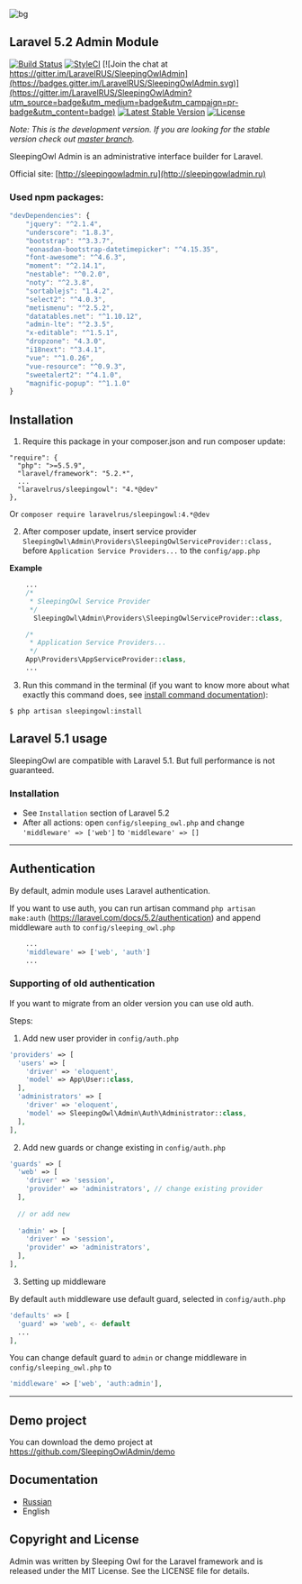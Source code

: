 ![bg](https://cloud.githubusercontent.com/assets/773481/14028746/24d7efa8-f20f-11e5-8e38-3d264739f0aa.png)

## Laravel 5.2 Admin Module

[![Build Status](https://travis-ci.org/SleepingOwlAdmin/demo.svg?branch=master)](https://travis-ci.org/SleepingOwlAdmin/demo)
[![StyleCI](https://styleci.io/repos/52141393/shield?style=flat)](https://styleci.io/repos/52141393)
[![Join the chat at https://gitter.im/LaravelRUS/SleepingOwlAdmin](https://badges.gitter.im/LaravelRUS/SleepingOwlAdmin.svg)](https://gitter.im/LaravelRUS/SleepingOwlAdmin?utm_source=badge&utm_medium=badge&utm_campaign=pr-badge&utm_content=badge)
[![Latest Stable Version](https://poser.pugx.org/sleeping-owl/admin/v/unstable.svg)](https://packagist.org/packages/laravelrus/sleepingowl)
[![License](https://poser.pugx.org/laravelrus/sleepingowl/license.svg)](https://packagist.org/packages/laravelrus/sleepingowl)

*Note: This is the development version. If you are looking for the stable version check out [master branch](https://github.com/LaravelRUS/SleepingOwlAdmin).*

SleepingOwl Admin is an administrative interface builder for Laravel.

Official site: [http://sleepingowladmin.ru](http://sleepingowladmin.ru)

### Used npm packages:

```js
"devDependencies": {
	"jquery": "^2.1.4",
	"underscore": "1.8.3",
	"bootstrap": "^3.3.7",
	"eonasdan-bootstrap-datetimepicker": "^4.15.35",
	"font-awesome": "^4.6.3",
	"moment": "^2.14.1",
	"nestable": "^0.2.0",
	"noty": "^2.3.8",
	"sortablejs": "1.4.2",
	"select2": "^4.0.3",
	"metismenu": "^2.5.2",
	"datatables.net": "^1.10.12",
	"admin-lte": "^2.3.5",
	"x-editable": "^1.5.1",
	"dropzone": "4.3.0",
	"i18next": "^3.4.1",
	"vue": "^1.0.26",
	"vue-resource": "^0.9.3",
	"sweetalert2": "^4.1.0",
	"magnific-popup": "^1.1.0"
}
```

## Installation

 1. Require this package in your composer.json and run composer update:

  ```
  "require": {
    "php": ">=5.5.9",
    "laravel/framework": "5.2.*",
    ...
    "laravelrus/sleepingowl": "4.*@dev"
  },
  ```

  Or `composer require laravelrus/sleepingowl:4.*@dev`

 2. After composer update, insert service provider `SleepingOwl\Admin\Providers\SleepingOwlServiceProvider::class,`
 before `Application Service Providers...` to the `config/app.php`

  **Example**
  ```php
      ...
      /*
       * SleepingOwl Service Provider
       */
        SleepingOwl\Admin\Providers\SleepingOwlServiceProvider::class,
  
      /*
       * Application Service Providers...
       */
      App\Providers\AppServiceProvider::class,
      ...
  ```

 3. Run this command in the terminal (if you want to know more about what exactly this command does, see [install command documentation](http://sleeping-owl.github.io/en/Commands/Install.html)):

```
$ php artisan sleepingowl:install
```
    
## Laravel 5.1 usage

SleepingOwl are compatible with Laravel 5.1. But full performance is not guaranteed.

### Installation

- See `Installation` section of Laravel 5.2
- After all actions: open `config/sleeping_owl.php` and change `'middleware' => ['web']` to `'middleware' => []`

---

## Authentication
By default, admin module uses Laravel authentication.

If you want to use auth, you can run artisan command `php artisan make:auth` (https://laravel.com/docs/5.2/authentication) 
and append middleware `auth` to `config/sleeping_owl.php` 

```php
	...
	'middleware' => ['web', 'auth']
	...
```

### Supporting of old authentication

If you want to migrate from an older version you can use old auth.

Steps:

1. Add new user provider in `config/auth.php`

  ```php
  'providers' => [
    'users' => [
      'driver' => 'eloquent',
      'model' => App\User::class,
    ],
    'administrators' => [
      'driver' => 'eloquent',
      'model' => SleepingOwl\Admin\Auth\Administrator::class,
    ],
  ],
  ```

2. Add new guards or change existing in `config/auth.php`

  ```php
  'guards' => [
    'web' => [
      'driver' => 'session',
      'provider' => 'administrators', // change existing provider
    ],
    
    // or add new
    
    'admin' => [
      'driver' => 'session',
      'provider' => 'administrators',
    ],
  ],
  ```

3. Setting up middleware

  By default `auth` middleware use default guard, selected in `config/auth.php`
  
  ```php
  'defaults' => [
    'guard' => 'web', <- default
    ...
  ],
  ```
  
  You can change default guard to `admin` or change middleware in `config/sleeping_owl.php` to
  
  ```php
  'middleware' => ['web', 'auth:admin'],
  ```

---

## Demo project

You can download the demo project at https://github.com/SleepingOwlAdmin/demo

## Documentation

* [Russian](http://sleepingowladmin.ru/docs)
* English

## Copyright and License

Admin was written by Sleeping Owl for the Laravel framework and is released under the MIT License. 
See the LICENSE file for details.

